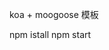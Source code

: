 <!--
 * @Author: liushuhao
 * @Date: 2020-08-15 20:30:43
 * @LastEditTime: 2020-08-16 23:46:52
 * @LastEditors: liushuhao
 * @Description: 
 * @FilePath: /test-koa/README.md
-->
koa + moogoose 模板

npm istall 
npm start
